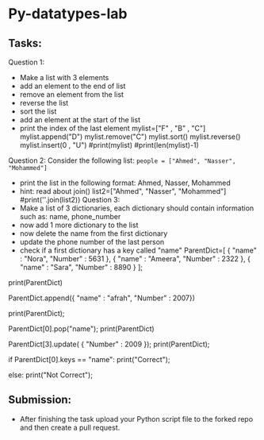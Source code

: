 # Py-datatypes-lab

## Tasks:

Question 1:
- Make a list with 3 elements
- add an element to the end of list
- remove an element from the list
- reverse the list
- sort the list 
- add an element at the start of the list
- print the index of the last element
mylist=["F" , "B" , "C"]
mylist.append("D")
mylist.remove("C")
mylist.sort()
mylist.reverse()
mylist.insert(0 , "U")
#print(mylist)
#print(len(mylist)-1)

Question 2:
Consider the following list: ``` people = ["Ahmed", "Nasser", "Mohammed"] ```
- print the list in the following format: Ahmed, Nasser, Mohammed
- hint: read about join()
list2=["Ahmed", "Nasser", "Mohammed"]
#print(''.join(list2))
Question 3:
- Make a list of 3 dictionaries, each dictionary should contain information such as: name, phone_number
- now add 1 more dictionary to the list 
- now delete the name from the first dictionary
- update the phone number of the last person
- check if a first dictionary has a key called "name" 
ParentDict=[ 
     {
    "name" : "Nora",
    "Number" : 5631
  },
  {
    "name" : "Ameera",
    "Number" : 2322
  },
  {
    "name" : "Sara",
    "Number" : 8890
  } ];

print(ParentDict)

ParentDict.append({ 
    "name" : "afrah",
    "Number" : 2007})

print(ParentDict);

ParentDict[0].pop("name");
print(ParentDict)

ParentDict[3].update( { "Number" : 2009 });
print(ParentDict);

if ParentDict[0].keys == "name":
    print("Correct");

else:
    print("Not Correct");

## Submission:

- After finishing the task upload your Python script file to the forked repo and then create a pull request.

